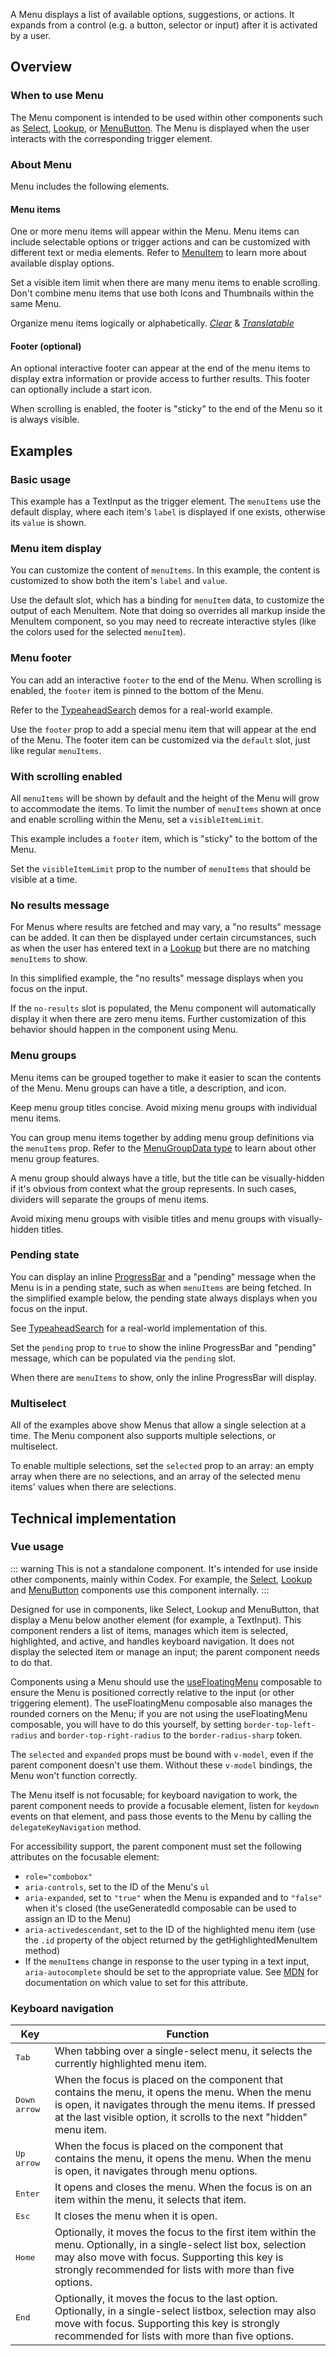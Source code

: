 <script setup>
import { CdxAccordion } from '@wikimedia/codex';
import InputWithMenu from '@/../component-demos/menu/examples/InputWithMenu.vue';
import InputWithMenuCustomItemDisplay from '@/../component-demos/menu/examples/InputWithMenuCustomItemDisplay.vue';
import InputWithMenuFooter from '@/../component-demos/menu/examples/InputWithMenuFooter.vue';
import InputWithMenuScroll from '@/../component-demos/menu/examples/InputWithMenuScroll.vue'
import InputWithMenuNoResults from '@/../component-demos/menu/examples/InputWithMenuNoResults.vue'
import InputWithMenuGroups from '@/../component-demos/menu/examples/InputWithMenuGroups.vue';
import InputWithMenuGroupsDividers from '@/../component-demos/menu/examples/InputWithMenuGroupsDividers.vue';
import InputWithMenuPending from '@/../component-demos/menu/examples/InputWithMenuPending.vue'
import InputWithMenuPendingWithItems from '@/../component-demos/menu/examples/InputWithMenuPendingWithItems.vue'
import MultiselectMenu from '@/../component-demos/menu/examples/MultiselectMenu.vue';
</script>

A Menu displays a list of available options, suggestions, or actions. It expands from a
control (e.g. a button, selector or input) after it is activated by a user.

<cdx-demo-wrapper :force-controls="true">
<template v-slot:demo>
    <input-with-menu />
</template>
</cdx-demo-wrapper>

## Overview

### When to use Menu

The Menu component is intended to be used within other components such as [Select](./select.md),
[Lookup](./lookup.md), or [MenuButton](./menu-button.md). The Menu is displayed when the user
interacts with the corresponding trigger element.

### About Menu

Menu includes the following elements.

#### Menu items

One or more menu items will appear within the Menu. Menu items can include selectable options or
trigger actions and can be customized with different text or media elements. Refer to
[MenuItem](./menu-item.md) to learn more about available display options.

<cdx-demo-best-practices>
<cdx-demo-best-practice>Set a visible item limit when there are many menu items to enable scrolling.</cdx-demo-best-practice>
<cdx-demo-best-practice type="dont">Don't combine menu items that use both Icons and Thumbnails within the same Menu.</cdx-demo-best-practice>
<cdx-demo-best-practice>

Organize menu items logically or alphabetically. [*Clear*](../../style-guide/writing-for-copy.html#is-this-clear) & [*Translatable*](../../style-guide/writing-for-copy.html#is-this-translatable)

</cdx-demo-best-practice>
</cdx-demo-best-practices>

#### Footer (optional)

An optional interactive footer can appear at the end of the menu items to display extra information
or provide access to further results. This footer can optionally include a start icon.

When scrolling is enabled, the footer is "sticky" to the end of the Menu so it is always visible.

## Examples

### Basic usage

This example has a TextInput as the trigger element. The `menuItems` use the default display, where
each item's `label` is displayed if one exists, otherwise its `value` is shown.

<cdx-demo-wrapper>
<template v-slot:demo>
    <input-with-menu />
</template>
<template v-slot:code>

:::code-group

<<< @/../component-demos/menu/examples/InputWithMenu.vue [NPM]

<<< @/../component-demos/menu/examples-mw/InputWithMenu.vue [MediaWiki]

:::

</template>
</cdx-demo-wrapper>

### Menu item display

You can customize the content of `menuItems`. In this example, the content is customized to show
both the item's `label` and `value`.

<cdx-demo-wrapper>
<template v-slot:demo>
    <input-with-menu-custom-item-display />
</template>
<template v-slot:code>

:::code-group

<<< @/../component-demos/menu/examples/InputWithMenuCustomItemDisplay.vue [NPM]

<<< @/../component-demos/menu/examples-mw/InputWithMenuCustomItemDisplay.vue [MediaWiki]

:::

</template>
</cdx-demo-wrapper>

<cdx-accordion>
<template #title>Developer notes</template>

Use the default slot, which has a binding for `menuItem` data, to customize the output of each
MenuItem. Note that doing so overrides all markup inside the MenuItem component, so you may need to
recreate interactive styles (like the colors used for the selected `menuItem`).

</cdx-accordion>

### Menu footer

You can add an interactive `footer` to the end of the Menu. When scrolling is enabled, the `footer`
item is pinned to the bottom of the Menu.

Refer to the [TypeaheadSearch](./typeahead-search) demos for a real-world example.

<cdx-demo-wrapper>
<template v-slot:demo>
    <input-with-menu-footer />
</template>
<template v-slot:code>

:::code-group

<<< @/../component-demos/menu/examples/InputWithMenuFooter.vue [NPM]

<<< @/../component-demos/menu/examples-mw/InputWithMenuFooter.vue [MediaWiki]

:::

</template>
</cdx-demo-wrapper>

<cdx-accordion>
<template #title>Developer notes</template>

Use the `footer` prop to add a special menu item that will appear at the end of the Menu. The
footer item can be customized via the `default` slot, just like regular `menuItems`.

</cdx-accordion>

### With scrolling enabled

All `menuItems` will be shown by default and the height of the Menu will grow to accommodate the
items. To limit the number of `menuItems` shown at once and enable scrolling within the Menu, set a
`visibleItemLimit`.

This example includes a `footer` item, which is "sticky" to the bottom of the Menu.

<cdx-demo-wrapper>
<template v-slot:demo>
    <input-with-menu-scroll />
</template>
<template v-slot:code>

:::code-group

<<< @/../component-demos/menu/examples/InputWithMenuScroll.vue [NPM]

<<< @/../component-demos/menu/examples-mw/InputWithMenuScroll.vue [MediaWiki]

:::

</template>
</cdx-demo-wrapper>

<cdx-accordion>
<template #title>Developer notes</template>

Set the `visibleItemLimit` prop to the number of `menuItems` that should be visible at a time.

</cdx-accordion>

### No results message

For Menus where results are fetched and may vary, a "no results" message can be added. It can then
be displayed under certain circumstances, such as when the user has entered text in a
[Lookup](./lookup.md) but there are no matching `menuItems` to show.

In this simplified example, the "no results" message displays when you focus on the input.

<cdx-demo-wrapper>
<template v-slot:demo>
    <input-with-menu-no-results />
</template>
<template v-slot:code>

:::code-group

<<< @/../component-demos/menu/examples/InputWithMenuNoResults.vue [NPM]

<<< @/../component-demos/menu/examples-mw/InputWithMenuNoResults.vue [MediaWiki]

:::

</template>
</cdx-demo-wrapper>

<cdx-accordion>
<template #title>Developer notes</template>

If the `no-results` slot is populated, the Menu component will automatically display it when there
are zero menu items. Further customization of this behavior should happen in the component using
Menu.

</cdx-accordion>

### Menu groups

Menu items can be grouped together to make it easier to scan the contents of the Menu. Menu groups can have a title, a description, and icon.

<cdx-demo-best-practices>
<cdx-demo-best-practice>Keep menu group titles concise.</cdx-demo-best-practice>
<cdx-demo-best-practice type="dont">Avoid mixing menu groups with individual menu items.</cdx-demo-best-practice>
</cdx-demo-best-practices>

<cdx-demo-wrapper>
<template v-slot:demo>
    <input-with-menu-groups />
</template>
<template v-slot:code>

:::code-group

<<< @/../component-demos/menu/examples/InputWithMenuGroups.vue [NPM]

<<< @/../component-demos/menu/examples-mw/InputWithMenuGroups.vue [MediaWiki]

:::

</template>
</cdx-demo-wrapper>

<cdx-accordion>
<template #title>Developer notes</template>

You can group menu items together by adding menu group definitions via the `menuItems` prop. Refer
to the [MenuGroupData type](../types-and-constants.md#menugroupdata) to learn about other menu
group features.

</cdx-accordion>

A menu group should always have a title, but the title can be visually-hidden if it's obvious from
context what the group represents. In such cases, dividers will separate the groups of menu items.

<cdx-demo-best-practices>
<cdx-demo-best-practice type="dont">Avoid mixing menu groups with visible titles and menu groups with visually-hidden titles.</cdx-demo-best-practice>
</cdx-demo-best-practices>

<cdx-demo-wrapper>
<template v-slot:demo>
    <input-with-menu-groups-dividers />
</template>
<template v-slot:code>

:::code-group

<<< @/../component-demos/menu/examples/InputWithMenuGroupsDividers.vue [NPM]

<<< @/../component-demos/menu/examples-mw/InputWithMenuGroupsDividers.vue [MediaWiki]

:::

</template>
</cdx-demo-wrapper>

### Pending state

You can display an inline [ProgressBar](./progress-bar.md#inline) and a "pending" message when the
Menu is in a pending state, such as when `menuItems` are being fetched. In the simplified example
below, the pending state always displays when you focus on the input.

See [TypeaheadSearch](./typeahead-search#pending-state) for a real-world implementation of this.

<cdx-demo-wrapper>
<template v-slot:demo>
    <input-with-menu-pending />
</template>
<template v-slot:code>

:::code-group

<<< @/../component-demos/menu/examples/InputWithMenuPending.vue [NPM]

<<< @/../component-demos/menu/examples-mw/InputWithMenuPending.vue [MediaWiki]

:::

</template>
</cdx-demo-wrapper>

<cdx-accordion>
<template #title>Developer notes</template>

Set the `pending` prop to `true` to show the inline ProgressBar and "pending" message, which can be
populated via the `pending` slot.

</cdx-accordion>

When there are `menuItems` to show, only the inline ProgressBar will display.

<cdx-demo-wrapper>
<template v-slot:demo>
    <input-with-menu-pending-with-items />
</template>
<template v-slot:code>

:::code-group

<<< @/../component-demos/menu/examples/InputWithMenuPendingWithItems.vue [NPM]

<<< @/../component-demos/menu/examples-mw/InputWithMenuPendingWithItems.vue [MediaWiki]

:::

</template>
</cdx-demo-wrapper>

### Multiselect

All of the examples above show Menus that allow a single selection at a time. The Menu component
also supports multiple selections, or multiselect.

<cdx-demo-wrapper :force-reset="true">
<template v-slot:demo>
    <multiselect-menu />
</template>
<template v-slot:code>

:::code-group

<<< @/../component-demos/menu/examples/MultiselectMenu.vue [NPM]

<<< @/../component-demos/menu/examples-mw/MultiselectMenu.vue [MediaWiki]

:::

</template>
</cdx-demo-wrapper>

<cdx-accordion>
<template #title>Developer notes</template>

To enable multiple selections, set the `selected` prop to an array: an empty array when there are
no selections, and an array of the selected menu items' values when there are selections.

</cdx-accordion>

## Technical implementation

### Vue usage

::: warning
This is not a standalone component. It's intended for use inside other components, mainly within
Codex. For example, the [Select](./select), [Lookup](./lookup) and [MenuButton](./menu-button)
components use this component internally.
:::

Designed for use in components, like Select, Lookup and MenuButton, that display a Menu below
another element (for example, a TextInput). This component renders a list of items, manages which
item is selected, highlighted, and active, and handles keyboard navigation. It does not display the
selected item or manage an input; the parent component needs to do that.

Components using a Menu should use the [useFloatingMenu](../../composables/demos/use-floating-menu)
composable to ensure the Menu is positioned correctly relative to the input (or other triggering
element). The useFloatingMenu composable also manages the rounded corners on the Menu; if you
are not using the useFloatingMenu composable, you will have to do this yourself, by setting
`border-top-left-radius` and `border-top-right-radius` to the `border-radius-sharp` token.

The `selected` and `expanded` props must be bound with `v-model`, even if the parent component
doesn't use them. Without these `v-model` bindings, the Menu won't function correctly.

The Menu itself is not focusable; for keyboard navigation to work, the parent component
needs to provide a focusable element, listen for `keydown` events on that element, and pass
those events to the Menu by calling the `delegateKeyNavigation` method.

For accessibility support, the parent component must set the following attributes on the
focusable element:
- `role="combobox"`
- `aria-controls`, set to the ID of the Menu's `ul`
- `aria-expanded`, set to `"true"` when the Menu is expanded and to `"false"` when it's closed
  (the useGeneratedId composable can be used to assign an ID to the Menu)
- `aria-activedescendant`, set to the ID of the highlighted menu item (use the `.id` property of
  the object returned by the getHighlightedMenuItem method)
- If the `menuItems` change in response to the user typing in a text input, `aria-autocomplete`
  should be set to the appropriate value. See [MDN](https://developer.mozilla.org/en-US/docs/Web/Accessibility/ARIA/Attributes/aria-autocomplete)
  for documentation on which value to set for this attribute.

### Keyboard navigation

| Key | Function |
| -- | -- |
| <kbd>Tab</kbd> | When tabbing over a single-select menu, it selects the currently highlighted menu item. |
| <kbd>Down arrow</kbd> | When the focus is placed on the component that contains the menu, it opens the menu. When the menu is open, it navigates through the menu items. If pressed at the last visible option, it scrolls to the next "hidden" menu item. |
| <kbd>Up arrow</kbd> | When the focus is placed on the component that contains the menu, it opens the menu. When the menu is open, it navigates through menu options. |
| <kbd>Enter</kbd> | It opens and closes the menu. When the focus is on an item within the menu, it selects that item. |
| <kbd>Esc</kbd> | It closes the menu when it is open. |
| <kbd>Home</kbd> | Optionally, it moves the focus to the first item within the menu. Optionally, in a single-select list box, selection may also move with focus. Supporting this key is strongly recommended for lists with more than five options. |
| <kbd>End</kbd> | Optionally, it moves the focus to the last option. Optionally, in a single-select listbox, selection may also move with focus. Supporting this key is strongly recommended for lists with more than five options. |
